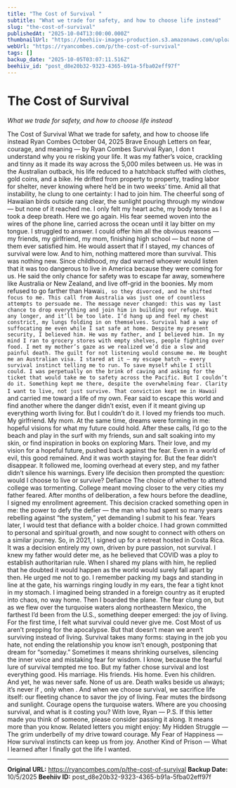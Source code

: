 ```yaml
---
title: "The Cost of Survival "
subtitle: "What we trade for safety, and how to choose life instead"
slug: "the-cost-of-survival"
publishedAt: "2025-10-04T13:00:00.000Z"
thumbnailUrl: "https://beehiiv-images-production.s3.amazonaws.com/uploads/publication/thumbnail/d7682eb0-5603-434c-8b88-35690c42c08a/landscape_20200526_093814.jpg"
webUrl: "https://ryancombes.com/p/the-cost-of-survival"
tags: []
backup_date: "2025-10-05T03:07:11.516Z"
beehiiv_id: "post_d8e20b32-9323-4365-b91a-5fba02eff97f"
---
```


# The Cost of Survival 

*What we trade for safety, and how to choose life instead*



The Cost of Survival What we trade for safety, and how to choose life instead Ryan Combes October 04, 2025 Brave Enough Letters on fear, courage, and meaning — by Ryan Combes Survival Ryan, I don t understand why you re risking your life. It was my father’s voice, crackling and tinny as it made its way across the 5,000 miles between us. He was in the Australian outback, his life reduced to a hatchback stuffed with clothes, gold coins, and a bike. He drifted from property to property, trading labor for shelter, never knowing where he’d be in two weeks’ time. Amid all that instability, he clung to one certainty: I had to join him. The cheerful song of Hawaiian birds outside rang clear, the sunlight pouring through my window — but none of it reached me. I only felt my heart ache, my body tense as I took a deep breath. Here we go again. His fear seemed woven into the wires of the phone line, carried across the ocean until it lay bitter on my tongue. I struggled to answer. I could offer him all the obvious reasons — my friends, my girlfriend, my mom, finishing high school — but none of them ever satisfied him. He would assert that if I stayed, my chances of survival were low. And to him, nothing mattered more than survival. This was nothing new. Since childhood, my dad warned whoever would listen that it was too dangerous to live in America because they were coming for us. He said the only chance for safety was to escape far away, somewhere like Australia or New Zealand, and live off-grid in the boonies. My mom refused to go farther than Hawai`i, so they divorced, and he shifted focus to me. This call from Australia was just one of countless attempts to persuade me. The message never changed: this was my last chance to drop everything and join him in building our refuge. Wait any longer, and it’ll be too late. I’d hang up and feel my chest constrict, my lungs folding in on themselves. Survival had a way of suffocating me even while I sat safe at home. Despite my present security, I believed him. He was my father, and I believed him. In my mind I ran to grocery stores with empty shelves, people fighting over food. I met my mother’s gaze as we realized we’d die a slow and painful death. The guilt for not listening would consume me. He bought me an Australian visa. I stared at it — my escape hatch — every survival instinct telling me to run. To save myself while I still could. I was perpetually on the brink of caving and asking for the ticket that would take me to safety across the Pacific. But I couldn’t do it. Something kept me there, despite the overwhelming fear. Clarity I want to live, not just survive. That conviction kept me in Hawai`i and carried me toward a life of my own. Fear said to escape this world and find another where the danger didn’t exist, even if it meant giving up everything worth living for. But I couldn’t do it. I loved my friends too much. My girlfriend. My mom. At the same time, dreams were forming in me: hopeful visions for what my future could hold. After these calls, I’d go to the beach and play in the surf with my friends, sun and salt soaking into my skin, or find inspiration in books on exploring Mars. Their love, and my vision for a hopeful future, pushed back against the fear. Even in a world of evil, this good remained. And it was worth staying for. But the fear didn’t disappear. It followed me, looming overhead at every step, and my father didn’t silence his warnings. Every life decision then prompted the question: would I choose to live or survive? Defiance The choice of whether to attend college was tormenting. College meant moving closer to the very cities my father feared. After months of deliberation, a few hours before the deadline, I signed my enrollment agreement. This decision cracked something open in me: the power to defy the defier — the man who had spent so many years rebelling against “the system,” yet demanding I submit to his fear. Years later, I would test that defiance with a bolder choice. I had grown committed to personal and spiritual growth, and now sought to connect with others on a similar journey. So, in 2021, I signed up for a retreat hosted in Costa Rica. It was a decision entirely my own, driven by pure passion, not survival. I knew my father would deter me, as he believed that COVID was a ploy to establish authoritarian rule. When I shared my plans with him, he replied that he doubted it would happen as the world would surely fall apart by then. He urged me not to go. I remember packing my bags and standing in line at the gate, his warnings ringing loudly in my ears, the fear a tight knot in my stomach. I imagined being stranded in a foreign country as it erupted into chaos, no way home. Then I boarded the plane. The fear clung on, but as we flew over the turquoise waters along northeastern Mexico, the farthest I’d been from the U.S., something deeper emerged: the joy of living. For the first time, I felt what survival could never give me. Cost Most of us aren’t prepping for the apocalypse. But that doesn’t mean we aren’t surviving instead of living. Survival takes many forms: staying in the job you hate, not ending the relationship you know isn’t enough, postponing that dream for “someday.” Sometimes it means shrinking ourselves, silencing the inner voice and mistaking fear for wisdom. I know, because the fearful lure of survival tempted me too. But my father chose survival and lost everything good. His marriage. His friends. His home. Even his children. And yet, he was never safe. None of us are. Death walks beside us always; it’s never if , only when . And when we choose survival, we sacrifice life itself: our fleeting chance to savor the joy of living. Fear mutes the birdsong and sunlight. Courage opens the turquoise waters. Where are you choosing survival, and what is it costing you? With love, Ryan — P.S. If this letter made you think of someone, please consider passing it along. It means more than you know. Related letters you might enjoy: My Hidden Struggle — The grim underbelly of my drive toward courage. My Fear of Happiness — How survival instincts can keep us from joy. Another Kind of Prison — What I learned after I finally got the life I wanted.

---

**Original URL:** https://ryancombes.com/p/the-cost-of-survival
**Backup Date:** 10/5/2025
**Beehiiv ID:** post_d8e20b32-9323-4365-b91a-5fba02eff97f
